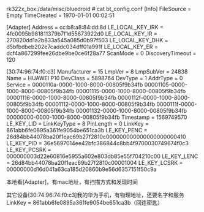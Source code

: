 rk322x_box:/data/misc/bluedroid # cat bt_config.conf
[Info]
FileSource = Empty
TimeCreated = 1970-01-01 00:02:51

[Adapter]
Address = cc:b8:a8:84:dd:8d
LE_LOCAL_KEY_IRK = 4fc0095b981811379b7f1d55673922d0
LE_LOCAL_KEY_IR = 270820dd1a2b833a545a085d0b97f503
LE_LOCAL_KEY_DHK = d5bfbdbeb202e7caddc034dff01a991f
LE_LOCAL_KEY_ER = dcf4a867299fee26dbe9be0ce6f28a77
ScanMode = 0
DiscoveryTimeout = 120

[30:74:96:74:f0:c3]
Manufacturer = 15
LmpVer = 8
LmpSubVer = 24838
Name = HUAWEI P10
DevClass = 5898764
DevType = 1
AddrType = 0
Service = 0000110a-0000-1000-8000-00805f9b34fb 00001105-0000-1000-8000-00805f9b34fb 00001115-0000-1000-8000-00805f9b34fb 00001116-0000-1000-8000-00805f9b34fb 0000112f-0000-1000-8000-00805f9b34fb 00001112-0000-1000-8000-00805f9b34fb 0000111f-0000-1000-8000-00805f9b34fb 00001132-0000-1000-8000-00805f9b34fb 00000000-0000-1000-8000-00805f9b34fb
Timestamp = 1569749570
LE_KEY_LID =
LinkKeyType = 8
PinLength = 0
LinkKey = 861abb6fe0895a361fe9054be651ca3b
LE_KEY_PENC = 26d84bb44078ba20f1eac69b27f2810c000000000000000000000410
LE_KEY_PID = 36e5697014ee42bfc386844c8bb4f9700030749674f0c3
LE_KEY_PCSRK = 000000003d22e60816e5955a602e803db85e55f704210c00
LE_KEY_LENC = 26d84bb44078ba20f1eac69b27f2810c00001004
LE_KEY_LCSRK = 00000000d16d041a63ca185d20860b9e56d6357151f50c9a


本地看[Adapter]，有mac地址，有扫描方式和发现时间

其它设备[30:74:96:74:f0:c3]我的华为手机，有物理地址，还要名字和服务
LinkKey = 861abb6fe0895a361fe9054be651ca3b（回连密匙）


